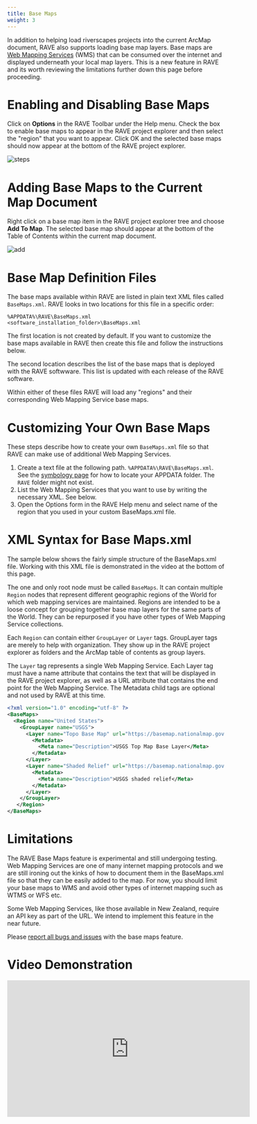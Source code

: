 ```yaml
---
title: Base Maps
weight: 3
---
```


In addition to helping load riverscapes projects into the current ArcMap document, RAVE also supports loading base map layers.
Base maps are [Web Mapping Services](https://en.wikipedia.org/wiki/Web_Map_Service) (WMS) that can be consumed over the internet and displayed underneath your local map layers. This is a new feature in RAVE and its worth reviewing the limitations further down this page before proceeding.

# Enabling and Disabling Base Maps

Click on **Options** in the RAVE Toolbar under the Help menu. Check the box to enable base maps to appear in the RAVE project 
explorer and then select the "region" that you want to appear. Click OK and the selected base maps should now appear at the bottom of the RAVE project explorer.

![steps]({{site.baseurl}}/assets/images/base_maps_steps.png)

# Adding Base Maps to the Current Map Document

Right click on a base map item in the RAVE project explorer tree and choose **Add To Map**. The selected base map should appear at the bottom of the Table of Contents within the current map document.

![add]({{site.baseurl}}assets/images/add_base_map.png)

# Base Map Definition Files

The base maps available within RAVE are listed in plain text XML files called `BaseMaps.xml`. RAVE looks in two locations for this file in a specific order:

```
%APPDATA%\RAVE\BaseMaps.xml
<software_installation_folder>\BaseMaps.xml
```

The first location is not created by default. If you want to customize the base maps available in RAVE then create this file and follow the instructions below.

The second location describes the list of the base maps that is deployed with the RAVE softwware. This list is updated with each release of the RAVE software.

Within either of these files RAVE will load any "regions" and their corresponding Web Mapping Service base maps.

# Customizing Your Own Base Maps

These steps describe how to create your own `BaseMaps.xml` file
so that RAVE can make use of additional Web Mapping Services.

1. Create a text file at the following path. `%APPDATA%\RAVE\BaseMaps.xml`. See the [symbology page](symbology.html#where-is-my-appdata-folder) for how to locate your APPDATA folder. The `RAVE` folder might not exist.
1. List the Web Mapping Services that you want to use by writing the necessary XML. See below.
1. Open the Options form in the RAVE Help menu and select name of the region that you used in your custom BaseMaps.xml file.

# XML Syntax for Base Maps.xml

The sample below shows the fairly simple structure of the BaseMaps.xml file. Working with this XML file is demonstrated in the video at the bottom of this page.

The one and only root node must be called `BaseMaps`. It can contain multiple `Region` nodes that represent different geographic regions of the World for which web mapping services are maintained. Regions are intended to be a loose concept for grouping together base map layers for the same parts of the World. They can be repurposed if you have other types of Web Mapping Service collections.

Each `Region` can contain either `GroupLayer` or `Layer` tags. GroupLayer tags are merely to help with organization. They show up in the RAVE project explorer as folders and the ArcMap table of contents as group layers. 

The `Layer` tag represents a single Web Mapping Service. Each Layer tag must have a name attribute that contains the text that will be displayed in the RAVE project explorer, as well as a URL attribute that contains the end point for the Web Mapping Service. The Metadata child tags are optional and not used by RAVE at this time.

```xml
<?xml version="1.0" encoding="utf-8" ?>
<BaseMaps>
  <Region name="United States">
    <GroupLayer name="USGS">
      <Layer name="Topo Base Map" url="https://basemap.nationalmap.gov:443/arcgis/services/USGSTopo/MapServer/WmsServer?">
        <Metadata>
          <Meta name="Description">USGS Top Map Base Layer</Meta>
        </Metadata>
      </Layer>
      <Layer name="Shaded Relief" url="https://basemap.nationalmap.gov:443/arcgis/services/USGSShadedReliefOnly/MapServer/WmsServer?">
        <Metadata>
          <Meta name="Description">USGS shaded relief</Meta>
        </Metadata>
      </Layer>
    </GroupLayer>
   </Region>
</BaseMaps>
```

# Limitations

The RAVE Base Maps feature is experimental and still undergoing testing. Web Mapping Services are one of many internet mapping protocols and we are still ironing out the kinks of how to document them in the BaseMaps.xml file so that they can be easily added to the map. For now, you should limit your base maps to WMS and avoid other types of internet mapping such as WTMS or WFS etc.

Some Web Mapping Services, like those available in New Zealand, require an API key as part of the URL. We intend to implement this feature in the near future.

Please [report all bugs and issues](https://github.com/Riverscapes/RaveAddIn/issues) with the base maps feature.

# Video Demonstration

<div class="responsive-embed">
<iframe width="560" height="315" src="https://www.youtube.com/embed/2SLKCW6M9ik" frameborder="0" allow="autoplay; encrypted-media" allowfullscreen></iframe>
</div>
